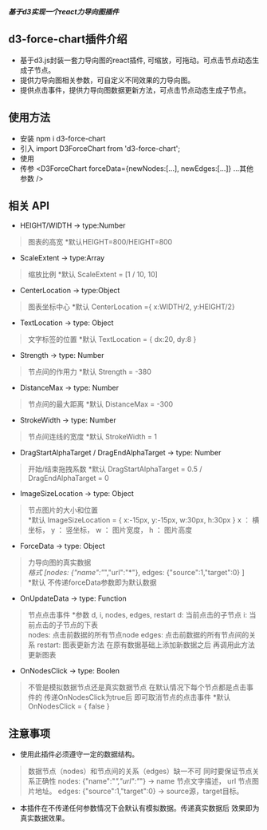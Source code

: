 ***基于d3实现一个react力导向图插件***

## d3-force-chart插件介绍
- 基于d3.js封装一套力导向图的react插件, 可缩放，可拖动。可点击节点动态生成子节点。
- 提供力导向图相关参数，可自定义不同效果的力导向图。
- 提供点击事件，提供力导向图数据更新方法，可点击节点动态生成子节点。

## 使用方法
- 安装 npm i d3-force-chart
- 引入 import D3ForceChart from 'd3-force-chart';
- 使用 <D3ForceChart />
- 传参 <D3ForceChart forceData={newNodes:[...], newEdges:[...]} ...其他参数 />

## 相关 API
- HEIGHT/WIDTH -> type:Number
> 图表的高宽   *默认HEIGHT=800/HEIGHT=800

- ScaleExtent -> type:Array
> 缩放比例   *默认 ScaleExtent = [1 / 10, 10]

- CenterLocation -> type:Object
> 图表坐标中心   *默认 CenterLocation ={ x:WIDTH/2, y:HEIGHT/2}

- TextLocation -> type: Object
> 文字标签的位置   *默认 TextLocation = { dx:20, dy:8 }

- Strength -> type: Number
> 节点间的作用力   *默认 Strength = -380

- DistanceMax -> type: Number
> 节点间的最大距离   *默认 DistanceMax = -300

- StrokeWidth -> type: Number
> 节点间连线的宽度   *默认 StrokeWidth = 1

- DragStartAlphaTarget / DragEndAlphaTarget -> type: Number
> 开始/结束拖拽系数   *默认 DragStartAlphaTarget = 0.5 / DragEndAlphaTarget = 0

- ImageSizeLocation -> type: Object
> 节点图片的大小和位置   
> *默认 ImageSizeLocation = { x:-15px, y:-15px, w:30px, h:30px }
> x ： 横坐标， y ： 竖坐标， w ： 图片宽度， h ： 图片高度

- ForceData -> type: Object
> 力导向图的真实数据  
>  *格式 [nodes: {"name":"*","url":"*"}, edges:  {"source":1,"target":0} ]  
>  *默认 不传递forceData参数即为默认数据

- OnUpdateData -> type: Function
> 节点点击事件
>   *参数 d, i, nodes, edges, restart
>       d: 当前点击的子节点
>       i: 当前点击的子节点的下表    
>       nodes: 点击前数据的所有节点node
>       edges: 点击前数据的所有节点间的关系
>       restart: 图表更新方法 在原有数据基础上添加新数据之后 再调用此方法更新图表

- OnNodesClick -> type: Boolen
> 不管是模拟数据节点还是真实数据节点 在默认情况下每个节点都是点击事件的
> 传递OnNodesClick为true后 即可取消节点的点击事件
> *默认OnNodesClick = { false }

## 注意事项
- 使用此插件必须遵守一定的数据结构。
> 数据节点（nodes）和节点间的关系（edges）缺一不可
> 同时要保证节点关系正确性
> nodes: {"name":"*","url":"*"} -> name 节点文字描述， url 节点图片地址。
> edges:  {"source":1,"target":0} -> source源，target目标。
- 本插件在不传递任何参数情况下会默认有模拟数据。传递真实数据后 效果即为真实数据效果。

